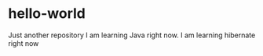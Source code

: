 # hello-world
Just another repository
I am learning Java right now.
I am learning hibernate right now
